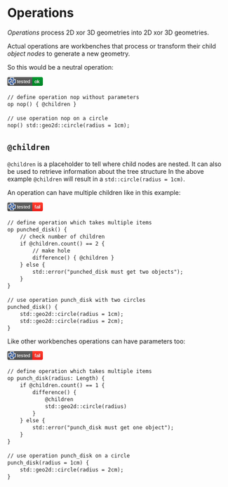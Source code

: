 # Operations

*Operations* process 2D xor 3D geometries into 2D xor 3D geometries.

Actual operations are workbenches that process or transform their child *object
nodes* to generate a new geometry.

So this would be a neutral operation:

[![test](.test/op_example.png)](.test/op_example.log)

```µcad,op_example
// define operation nop without parameters
op nop() { @children }

// use operation nop on a circle
nop() std::geo2d::circle(radius = 1cm);
```

## `@children`

`@children` is a placeholder to tell where child nodes are nested.
It can also be used to retrieve information about the tree structure
In the above example `@children` will result in a `std::circle(radius = 1cm)`.

An operation can have multiple children like in this example:

[![test](.test/children.png)](.test/children.log)

```µcad,children
// define operation which takes multiple items
op punched_disk() { 
    // check number of children
    if @children.count() == 2 {
        // make hole
        difference() { @children } 
    } else {
        std::error("punched_disk must get two objects");
    }
}

// use operation punch_disk with two circles
punched_disk() {
    std::geo2d::circle(radius = 1cm);
    std::geo2d::circle(radius = 2cm);
}
```

Like other workbenches operations can have parameters too:

[![test](.test/parameters.png)](.test/parameters.log)

```µcad,parameters
// define operation which takes multiple items
op punch_disk(radius: Length) { 
    if @children.count() == 1 {
        difference() { 
            @children 
            std::geo2d::circle(radius)
        } 
    } else {
        std::error("punch_disk must get one object");
    }
}

// use operation punch_disk on a circle
punch_disk(radius = 1cm) {
    std::geo2d::circle(radius = 2cm);
}
```
